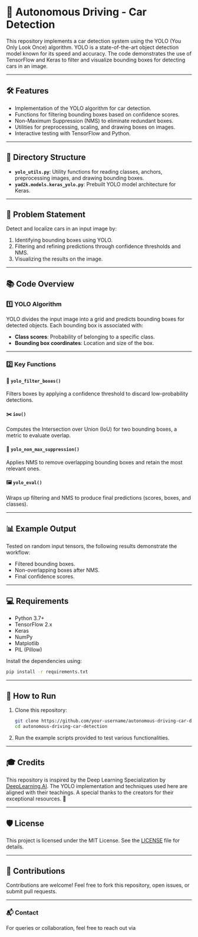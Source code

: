 # 🚗 Autonomous Driving - Car Detection

This repository implements a car detection system using the YOLO (You Only Look Once) algorithm. YOLO is a state-of-the-art object detection model known for its speed and accuracy. The code demonstrates the use of TensorFlow and Keras to filter and visualize bounding boxes for detecting cars in an image.

---

## 🛠️ Features
- Implementation of the YOLO algorithm for car detection.
- Functions for filtering bounding boxes based on confidence scores.
- Non-Maximum Suppression (NMS) to eliminate redundant boxes.
- Utilities for preprocessing, scaling, and drawing boxes on images.
- Interactive testing with TensorFlow and Python.

---

## 📁 Directory Structure
- **`yolo_utils.py`**: Utility functions for reading classes, anchors, preprocessing images, and drawing bounding boxes.
- **`yad2k.models.keras_yolo.py`**: Prebuilt YOLO model architecture for Keras.

---

## 📝 Problem Statement
Detect and localize cars in an input image by:
1. Identifying bounding boxes using YOLO.
2. Filtering and refining predictions through confidence thresholds and NMS.
3. Visualizing the results on the image.

---

## 📚 Code Overview

### 1️⃣ YOLO Algorithm
YOLO divides the input image into a grid and predicts bounding boxes for detected objects. Each bounding box is associated with:
- **Class scores**: Probability of belonging to a specific class.
- **Bounding box coordinates**: Location and size of the box.

---

### 2️⃣ Key Functions

#### 🔎 `yolo_filter_boxes()`
Filters boxes by applying a confidence threshold to discard low-probability detections.

#### ✂️ `iou()`
Computes the Intersection over Union (IoU) for two bounding boxes, a metric to evaluate overlap.

#### 🚫 `yolo_non_max_suppression()`
Applies NMS to remove overlapping bounding boxes and retain the most relevant ones.

#### 🖼️ `yolo_eval()`
Wraps up filtering and NMS to produce final predictions (scores, boxes, and classes).

---

## 📊 Example Output
Tested on random input tensors, the following results demonstrate the workflow:
- Filtered bounding boxes.
- Non-overlapping boxes after NMS.
- Final confidence scores.

---

## 💻 Requirements
- Python 3.7+
- TensorFlow 2.x
- Keras
- NumPy
- Matplotlib
- PIL (Pillow)

Install the dependencies using:
```bash
pip install -r requirements.txt
```

---

## 🚀 How to Run
1. Clone this repository:
   ```bash
   git clone https://github.com/your-username/autonomous-driving-car-detection.git
   cd autonomous-driving-car-detection
   ```
2. Run the example scripts provided to test various functionalities.

---

## 🎓 Credits
This repository is inspired by the Deep Learning Specialization by [DeepLearning.AI](https://www.deeplearning.ai/courses/deep-learning-specialization/). The YOLO implementation and techniques used here are aligned with their teachings. A special thanks to the creators for their exceptional resources. 🌟

---

## 🛡️ License
This project is licensed under the MIT License. See the [LICENSE](LICENSE) file for details.

---

## 🌟 Contributions
Contributions are welcome! Feel free to fork this repository, open issues, or submit pull requests.

---

### 📬 Contact
For queries or collaboration, feel free to reach out via 
